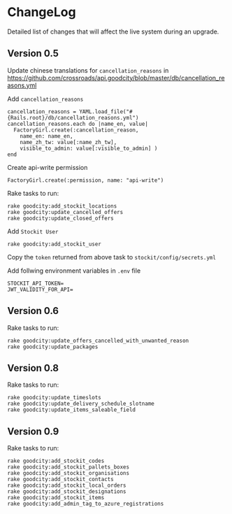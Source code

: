 # ChangeLog

Detailed list of changes that will affect the live system during an upgrade.

## Version 0.5

Update chinese translations for `cancellation_reasons` in https://github.com/crossroads/api.goodcity/blob/master/db/cancellation_reasons.yml

Add `cancellation_reasons`

    cancellation_reasons = YAML.load_file("#{Rails.root}/db/cancellation_reasons.yml")
    cancellation_reasons.each do |name_en, value|
      FactoryGirl.create(:cancellation_reason,
        name_en: name_en,
        name_zh_tw: value[:name_zh_tw],
        visible_to_admin: value[:visible_to_admin] )
    end

Create api-write permission

    FactoryGirl.create(:permission, name: "api-write")

Rake tasks to run:

    rake goodcity:add_stockit_locations
    rake goodcity:update_cancelled_offers
    rake goodcity:update_closed_offers

Add `Stockit User`

    rake goodcity:add_stockit_user

  Copy the `token` returned from above task to `stockit/config/secrets.yml`

Add follwing environment variables in `.env` file

    STOCKIT_API_TOKEN=
    JWT_VALIDITY_FOR_API=

## Version 0.6

Rake tasks to run:

    rake goodcity:update_offers_cancelled_with_unwanted_reason
    rake goodcity:update_packages

## Version 0.8

Rake tasks to run:

    rake goodcity:update_timeslots
    rake goodcity:update_delivery_schedule_slotname
    rake goodcity:update_items_saleable_field

## Version 0.9

Rake tasks to run:

    rake goodcity:add_stockit_codes
    rake goodcity:add_stockit_pallets_boxes
    rake goodcity:add_stockit_organisations
    rake goodcity:add_stockit_contacts
    rake goodcity:add_stockit_local_orders
    rake goodcity:add_stockit_designations
    rake goodcity:add_stockit_items
    rake goodcity:add_admin_tag_to_azure_registrations
